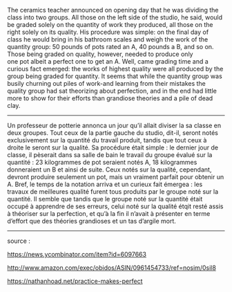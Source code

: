 The ceramics teacher announced on opening day that he was dividing the class into two groups.
All those on the left side of the studio, he said, would be graded solely on the quantity of work they produced, all those on the right solely on its quality.
His procedure was simple: on the final day of class he would bring in his bathroom scales and weigh the work of the quantity group: 50 pounds of pots rated an A, 40 pounds a B, and so on.
Those being graded on quality, however, needed to produce only one pot albeit a perfect one to get an A.
Well, came grading time and a curious fact emerged: the works of highest quality were all produced by the group being graded for quantity.
It seems that while the quantity group was busily churning out piles of work-and learning from their mistakes the quality group had sat theorizing about perfection, and in the end had little more to show for their efforts than grandiose theories and a pile of dead clay.

----------

Un professeur de potterie annonca un jour qu’il allait diviser la sa classe en deux groupes. Tout ceux de la partie gauche du studio, dit-il, seront notés exclusivement sur la quantité du travail produit, tandis que tout ceux à droite le seront sur la qualité.
Sa procédure était simple : le dernier jour de classe, il pèserait dans sa salle de bain le travail du groupe évalué sur la quantité : 23 kilogrammes de pot seraient notés A, 18 kilogrammes donneraient un B et ainsi de suite. Ceux notés sur la qualité, cependant, devront produire seulement un pot, mais un vraiment parfait pour obtenir un A.
Bref, le temps de la notation arriva et un curieux fait émergea : les travaux de meilleures qualité furent tous produits par le groupe noté sur la quantité.
Il semble que tandis que le groupe noté sur la quantité était occupé à apprendre de ses erreurs, celui noté sur la qualité étqit resté assis à théoriser sur la perfection, et qu’à la fin il n’avait à présenter en terme d’effort que des théories grandioses et un tas d’argile mort.

----------

source :

https://news.ycombinator.com/item?id=6097663

http://www.amazon.com/exec/obidos/ASIN/0961454733/ref=nosim/0sil8

https://nathanhoad.net/practice-makes-perfect

 
